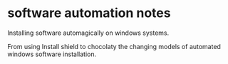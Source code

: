 # software automation notes
Installing software automagically on windows systems.

From using Install shield to chocolaty the changing models of automated windows software installation. 
